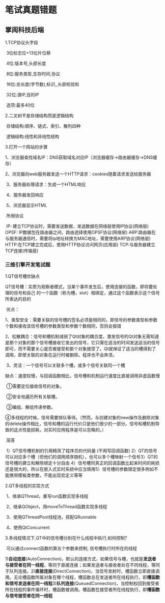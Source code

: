 # 笔试真题错题

## 掌阅科技后端

1.TCP协议头字段

​	3位标志位+13位片位移

​	4位:版本号,头部长度

​	8位:服务类型,生存时间,协议

​	16位:总长度(字节数),标识,,头部校验和

​	32位:源IP,目的IP

​	选项:最多40位

2.二叉树不是存储结构而是逻辑结构

​	存储结构:顺序、链式、索引、散列四种

​	逻辑结构:线性和非线性结构

3.打开一个网站的步骤

​	1、浏览器查找域名IP：DNS获取域名对应IP（浏览器缓存->路由器缓存->DNS缓存）

​	2、浏览器向web服务器发送一个HTTP请求：cookies随着请求发送给服务器

​	3、服务器处理请求：生成一个HTML响应

​	4、服务器发回响应

​	5、浏览器显示HTML

​	所用协议

​		IP: 建立TCP协议时，需要发送数据，发送数据在网络层使用IP协议(网络层)
​		OPSF: IP数据包在路由器之间，路由选择使用OPSF协议(网络层)
​		ARP:路由器在与服务器通信时，需要将ip地址转换为MAC地址，需要使用ARP协议(网络层)
​		HTTP:在TCP建立完成后，使用HTTP协议访问网页(应用层)
​		TCP:与服务器建立TCP连接(传输层)

### 三维引擎开发笔试题

1.QT信号槽优缺点

​	QT信号槽：实质为观察者模式，当某个事件发生后，使用连接的函数，即将要处理的信号和自己						的一个函数（称为槽，slot）相绑定，通过这个函数表示这个信号所表达的目的

​	优点：

​		1、类型安全：需要关联的信号槽的签名必须是相同的，即信号的参数类型和参数个数和接收该信号槽的参数类型和参数个数相同，否则会报错

​		2、松散耦合：信号和槽机制减弱了Qt对象的耦合度。激发信号的Qt对象无需知道是那个对象的那个信号槽接收它发出的信号，它只需在适当的时间发送适当的信号即可，而不需要关心是否被接受和那个对象接受了。Qt就保证了适当的槽得到了调用，即使关联的对象在运行时被删除。程序也不会奔溃。

​		3、灵活：一个信号可以关联多个槽，或多个信号关联同一个槽

​	缺点：速度较慢，与回调函数相比，信号槽和机制运行速度比直接调用非虚函数慢

​			①需要定位接收信号的对象。

​			②安全地遍历所有关联槽。

​			③编组、解组传递参数。

​			④多线程的时候，信号需要排队等待。（然而，与创建对象的new操作及删除对象的delete操作相比，信号和槽的运行代价只是他们很少的一部分。信号和槽机制导致的这点性能损耗，对实时应用程序是可以忽略的。）

​	简答

​		1）QT信号槽机制的引用精简了程序员的代码量 (不用写回调函数)
​		2）QT的信号可以对应多个槽（但他们的调用顺序随机），也可以多个槽映射一个信号
​		3）QT的信号槽的建立和解除绑定十分自由
​		4）信号槽同真正的回调函数比起来时间的耗损还是很大的，所以在嵌入式实时系统中应当慎用
​		5）信号槽的参数限定很多例如不能携带模板类参数，不能出现宏定义等等

2.QT多线程的实现方式

​	1、继承QThread，重写run函数实现多线程

​	2、继承QObject，用moveToThread函数实现多线程

​	3、使用QThreadPool线程池，搭配QRunnable

​	4、使用QtConcurrent

3.多线程情况下,QT中的信号槽分别在什么线程中执行,如何控制?

​		可以通过connect函数的第五个参数来控制, 信号槽执行时所在的线程

​		1)**自动连接**(AutoConnection)，默认的连接方式，如果信号与槽，也就是**发送者与接受者在同一线程**，等同于直接连接；如果发送者与接收者处在不同线程，等同于队列连接。
​		2)**直接连接**(DirectConnection)，当信号发射时，槽函数立即直接调用。无论槽函数所属对象在哪个线程，槽函数总在发送者所在线程执行，即**槽函数和信号发送者在同一线程**
​		3)**队列连接**(QueuedConnection)，当控制权回到接受者所在线程的事件循环时，槽函数被调用。槽函数在接受者所在线程执行，即**槽函数与信号接受者在同一线程**